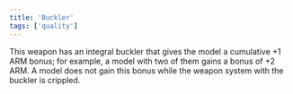 ```yaml
---
title: 'Buckler'
tags: ['quality']
---
```

This weapon has an integral buckler that gives the model a cumulative +1 ARM bonus; for example, a model with two of them gains a bonus of +2 ARM.
A model does not gain this bonus while the weapon system with the buckler is crippled.